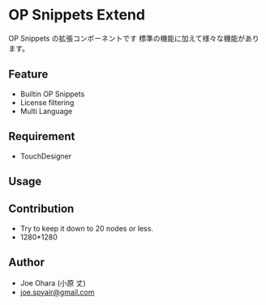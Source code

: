 # OP Snippets Extend

OP Snippets の拡張コンポーネントです
標準の機能に加えて様々な機能があります。

## Feature

+ Builtin OP Snippets
+ License filtering
+ Multi Language

## Requirement

+ TouchDesigner

## Usage

## Contribution

+ Try to keep it down to 20 nodes or less.
+ 1280*1280

## Author

+ Joe Ohara (小原 丈)
+ joe.spyair@gmail.com
